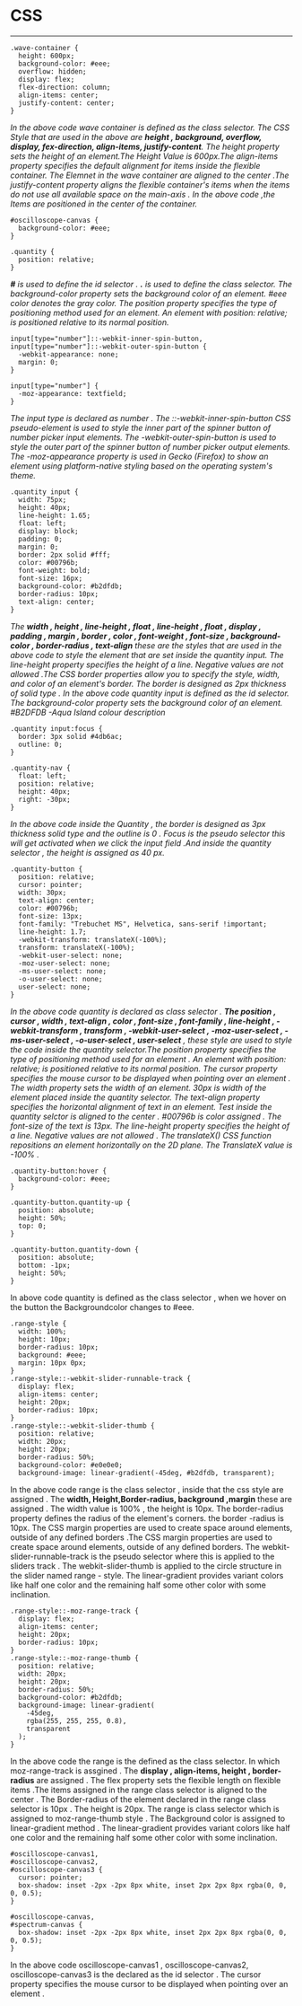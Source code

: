 # CSS
---

```css:
.wave-container {
  height: 600px;
  background-color: #eee;
  overflow: hidden;
  display: flex;
  flex-direction: column;
  align-items: center;
  justify-content: center;
}

```
_In  the  above  code  wave  container  is  defined  as  the  class  selector. The  CSS  Style that are used in the above are  **height , background, overflow, display, fex-direction, align-items, justify-content**. The height property sets the height of an element.The Height  Value is  600px.The align-items property specifies the default alignment for items inside the flexible container. The Elemnet in the wave container are aligned to the center .The justify-content property aligns the flexible container's items when the items do not use all available space on the main-axis . In the above code ,the Items are positioned in the center of the container._

```css:
#oscilloscope-canvas {
  background-color: #eee;
}

.quantity {
  position: relative;
}
```
_**#** is used to define the id selector . **.** is used to define the class selector. The background-color property sets the background color of an element.
#eee  color  denotes the gray  color. The position property specifies the type of positioning method used for an element. An element with position: relative; is positioned relative to its normal position._

```css:
input[type="number"]::-webkit-inner-spin-button,
input[type="number"]::-webkit-outer-spin-button {
  -webkit-appearance: none;
  margin: 0;
}

input[type="number"] {
  -moz-appearance: textfield;
}

```
_The input type is declared as number . The ::-webkit-inner-spin-button CSS  pseudo-element  is  used  to  style  the inner  part  of  the   spinner  button  of  number  picker  input  elements. The -webkit-outer-spin-button is used to style the outer part of the spinner button of number picker output elements. The -moz-appearance property is used in Gecko (Firefox) to show an element using platform-native styling based on the operating system's theme._

```css:
.quantity input {
  width: 75px;
  height: 40px;
  line-height: 1.65;
  float: left;
  display: block;
  padding: 0;
  margin: 0;
  border: 2px solid #fff;
  color: #00796b;
  font-weight: bold;
  font-size: 16px;
  background-color: #b2dfdb;
  border-radius: 10px;
  text-align: center;
}
```
_The **width , height , line-height ,  float , line-height , float ,  display , padding , margin , border , color , font-weight , font-size , background-color , border-radius , text-align** these are the styles that are used in the above code  to  style  the  element  that  are  set  inside  the  quantity  input. The line-height property  specifies  the  height  of  a  line.  Negative  values are  not  allowed .The CSS border properties allow you to specify the style, width, and color of an element's border. The  border  is  designed  as  2px thickness  of  solid  type . In  the  above  code  quantity input  is  defined  as  the  id  selector. The background-color property sets the background color of an element. #B2DFDB -Aqua Island colour description_

```css:
.quantity input:focus {
  border: 3px solid #4db6ac;
  outline: 0;
}

.quantity-nav {
  float: left;
  position: relative;
  height: 40px;
  right: -30px;
}

```
_In the above code  inside the Quantity , the border is designed as 3px thickness solid type  and the outline is 0 . Focus is the pseudo selector this  will get activated when we click the input field .And inside the quantity selector , the height is assigned as 40 px._

```css:
.quantity-button {
  position: relative;
  cursor: pointer;
  width: 30px;
  text-align: center;
  color: #00796b;
  font-size: 13px;
  font-family: "Trebuchet MS", Helvetica, sans-serif !important;
  line-height: 1.7;
  -webkit-transform: translateX(-100%);
  transform: translateX(-100%);
  -webkit-user-select: none;
  -moz-user-select: none;
  -ms-user-select: none;
  -o-user-select: none;
  user-select: none;
}
```
 
_In   the  above  code quantity is declared as  class  selector . **The position , cursor , width , text-align , color , font-size , font-family , line-height , -webkit-transform , transform , -webkit-user-select , -moz-user-select , -ms-user-select , -o-user-select ,  user-select** , these style are used to style the code inside the quantity selector.The position property specifies the type of positioning method  used for an element . An element with position: relative; is positioned relative to its normal position. The cursor property specifies the mouse cursor to be displayed when pointing over an element . The width property sets the width of an element. 30px is width of the element placed inside the quantity selector. The text-align property specifies the horizontal alignment of text in an element. Test inside the quantity selctor is aligned to the center . #00796b is color assigned . The font-size of the text is 13px. The line-height property  specifies  the  height  of  a  line.  Negative  values are not  allowed . The translateX() CSS function repositions an element horizontally on the 2D plane. The TranslateX value is -100% ._


```css:
.quantity-button:hover {
  background-color: #eee;
}

.quantity-button.quantity-up {
  position: absolute;
  height: 50%;
  top: 0;
}

.quantity-button.quantity-down {
  position: absolute;
  bottom: -1px;
  height: 50%;
}
```
In above code quantity is defined as the  class  selector , when  we hover on the button the Backgroundcolor changes to #eee.


```css:
.range-style {
  width: 100%;
  height: 10px;
  border-radius: 10px;
  background: #eee;
  margin: 10px 0px;
}
.range-style::-webkit-slider-runnable-track {
  display: flex;
  align-items: center;
  height: 20px;
  border-radius: 10px;
}
.range-style::-webkit-slider-thumb {
  position: relative;
  width: 20px;
  height: 20px;
  border-radius: 50%;
  background-color: #e0e0e0;
  background-image: linear-gradient(-45deg, #b2dfdb, transparent);
  ```
In the above code range is the class selector , inside that the css style are assigned . The **width, Height,Border-radius, background ,margin**  these are assigned . The width value is 100% , the height is 10px. The border-radius property defines the radius of the element's corners. the border -radius is 10px. The CSS margin properties are used to create space around elements, outside of any defined borders .The  CSS  margin  properties  are  used  to  create  space  around  elements,  outside  of  any  defined  borders. The  webkit-slider-runnable-track is the pseudo selector where this is applied to the sliders track . The  webkit-slider-thumb is  applied to the circle structure in the slider named range - style. The linear-gradient provides variant colors like half one color and the remaining half some other color with some inclination.


```css:
.range-style::-moz-range-track {
  display: flex;
  align-items: center;
  height: 20px;
  border-radius: 10px;
}
.range-style::-moz-range-thumb {
  position: relative;
  width: 20px;
  height: 20px;
  border-radius: 50%;
  background-color: #b2dfdb;
  background-image: linear-gradient(
    -45deg,
    rgba(255, 255, 255, 0.8),
    transparent
  );
}

```
In  the  above  code  the  range  is  the  defined  as  the   class  selector. In which moz-range-track  is assgined . The **display , align-items, height  ,  border- radius** are assigned .  The flex property sets the flexible length on flexible items .The items assigned in the range class selector is aligned to the center . The Border-radius of the element declared in the range class selector is 10px . The  height  is  20px. The  range  is  class  selector   which  is  assigned  to  moz-range-thumb   style . The Background color is assigned to  linear-gradient method . The linear-gradient  provides  variant  colors  like  half  one  color  and  the  remaining  half  some  other  color  with  some  inclination.

```css:
#oscilloscope-canvas1,
#oscilloscope-canvas2,
#oscilloscope-canvas3 {
  cursor: pointer;
  box-shadow: inset -2px -2px 8px white, inset 2px 2px 8px rgba(0, 0, 0, 0.5);
}

#oscilloscope-canvas,
#spectrum-canvas {
  box-shadow: inset -2px -2px 8px white, inset 2px 2px 8px rgba(0, 0, 0, 0.5);
}

```
In the above code oscilloscope-canvas1 ,  oscilloscope-canvas2,  oscilloscope-canvas3  is the declared as  the  id  selector . The  cursor  property  specifies  the  mouse  cursor  to  be  displayed  when pointing  over  an  element .
